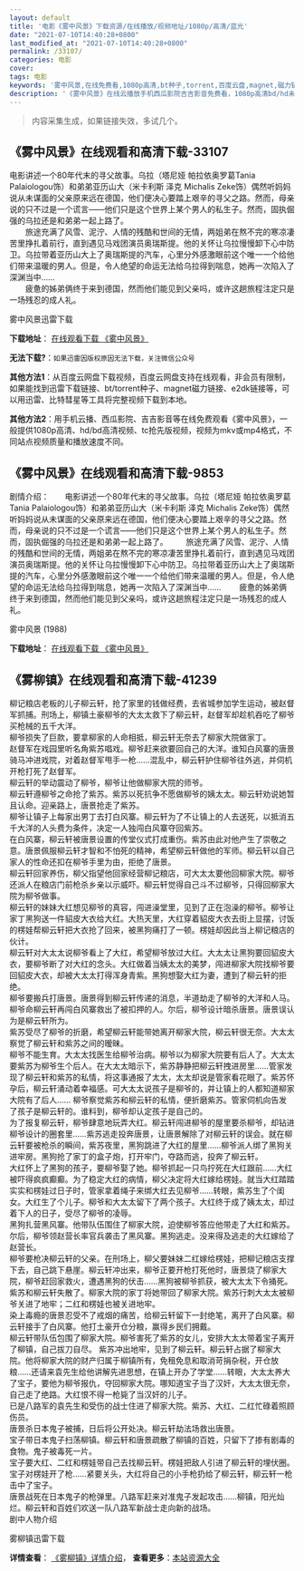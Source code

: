 ```yaml
---
layout: default
title: '电影《雾中风景》下载资源/在线播放/视频地址/1080p/高清/蓝光'
date: "2021-07-10T14:40:28+0800"
last_modified_at: "2021-07-10T14:40:28+0800"
permalink: /33107/
categories: 电影
cover:
tags: 电影
keywords: '雾中风景,在线免费看,1080p高清,bt种子,torrent,百度云盘,magnet,磁力链,迅雷下载资源'
description: '《雾中风景》在线云播放手机西瓜影院吉吉影音免费看，1080p高清bd/hd未删减完整版和tc抢先枪版，mkv/mp4格式，附带bt/torrent种子、magnet/磁力链、百度云盘、网盘资源迅雷下载链接'
---
```


>内容采集生成，如果链接失效，多试几个。


## 《雾中风景》在线观看和高清下载-33107

电影讲述一个80年代末的寻父故事。乌拉（塔尼娅 帕拉依奥罗葛Tania Palaiologou饰）和弟弟亚历山大（米卡利斯 泽克 Michalis Zeke饰）偶然听妈妈说从未谋面的父亲原来远在德国，他们便决心要踏上艰辛的寻父之路。然而，母亲说的只不过是一个谎言——他们只是这个世界上某个男人的私生子。然而，固执倔强的乌拉还是和弟弟一起上路了。<br />　　旅途充满了风雪、泥泞、人情的残酷和世间的无情，两姐弟在熬不完的寒凉凄苦里挣扎着前行，直到遇见马戏团演员奥瑞斯提。他的关怀让乌拉慢慢卸下心中防卫。乌拉带着亚历山大上了奥瑞斯提的汽车，心里分外感激眼前这个唯一一个给他们带来温暖的男人。但是，令人绝望的命运无法给乌拉得到喘息，她再一次陷入了深渊当中……<br />　　疲惫的姊弟俩终于来到德国，然而他们能见到父亲吗，或许这趟旅程注定只是一场残忍的成人礼。&nbsp;


雾中风景迅雷下载

**下载地址**： [在线观看下载 《雾中风景》](https://www.993dy.com//vod-detail-id-15671.html) 


**无法下载?**：`如果迅雷因版权原因无法下载，关注微信公众号 `

**其他方法1**：从百度云网盘下载视频，百度云网盘支持在线观看，非会员有限制，如果能找到迅雷下载链接、bt/torrent种子、magnet磁力链接、e2dk链接等，可以用迅雷、比特彗星等工具将完整视频下载到本地。

**其他方法2**：用手机云播、西瓜影院、吉吉影音等在线免费观看《雾中风景》，一般提供1080p高清、hd/bd高清视频、tc抢先版视频，视频为mkv或mp4格式，不同站点视频质量和播放速度不同。


## 《雾中风景》在线观看和高清下载-9853

剧情介绍：　　电影讲述一个80年代末的寻父故事。乌拉（塔尼娅 帕拉依奥罗葛Tania Palaiologou饰）和弟弟亚历山大（米卡利斯 泽克 Michalis Zeke饰）偶然听妈妈说从未谋面的父亲原来远在德国，他们便决心要踏上艰辛的寻父之路。然而，母亲说的只不过是一个谎言——他们只是这个世界上某个男人的私生子。然而，固执倔强的乌拉还是和弟弟一起上路了。 　　旅途充满了风雪、泥泞、人情的残酷和世间的无情，两姐弟在熬不完的寒凉凄苦里挣扎着前行，直到遇见马戏团演员奥瑞斯提。他的关怀让乌拉慢慢卸下心中防卫。乌拉带着亚历山大上了奥瑞斯提的汽车，心里分外感激眼前这个唯一一个给他们带来温暖的男人。但是，令人绝望的命运无法给乌拉得到喘息，她再一次陷入了深渊当中…… 　　疲惫的姊弟俩终于来到德国，然而他们能见到父亲吗，或许这趟旅程注定只是一场残忍的成人礼。


雾中风景 (1988)

**下载地址**： [在线观看下载 《雾中风景》](https://www.btbtdy.me/btdy/dy8945.html) 


## 《雾柳镇》在线观看和高清下载-41239

柳记粮店老板的儿子柳云轩，抢了家里的钱做经费，去省城参加学生运动，被赵督军抓捕。刑场上，柳镇土豪柳爷的大太太救下了柳云轩，赵督军却趁机吞吃了柳爷买枪械的五千大洋。<br />柳爷损失了巨款，要拿柳家的人命相抵，柳云轩无奈去了柳家大院做家丁。<br />赵督军在戏园里听名角紫苏唱戏。柳爷赶来欲要回自己的大洋。谁知白风寨的唐景骑马冲进戏院，对着赵督军甩手一枪&hellip;…混乱中，柳云轩护住柳爷往外逃，并伺机开枪打死了赵督军。<br />柳云轩的举动震动了柳爷，柳爷让他做柳家大院的师爷。<br />柳云轩遵柳爷之命抢了紫苏。紫苏以死抗争不愿做柳爷的姨太太。柳云轩劝说她暂且认命。迎亲路上，唐景抢走了紫苏。<br />柳爷让镇子上每家出男丁去打白风寨。柳云轩为了不让镇上的人去送死，以抵消五千大洋的人头费为条件，决定一人独闯白风寨夺回紫苏。<br />在白风寨，柳云轩被唐景设置的传堂仪式打成重伤。紫苏由此对他产生了崇敬之意。唐景佩服柳云轩才智和不怕死的精神，希望柳云轩做他的军师。柳云轩以自己家人的性命还扣在柳爷手里为由，拒绝了唐景。<br />柳云轩回家养伤，柳父指望他回家经营柳记粮店，可大太太要他回柳家大院。柳爷还派人在粮店门前枪杀乡亲以示威吓。柳云轩觉得自己斗不过柳爷，只得回柳家大院为柳爷做事。<br />柳云轩的妹妹大红想见柳爷的真容，闯进澡堂里，见到了正在泡澡的柳爷。柳爷让家丁黑狗送一件貂皮大衣给大红。大热天里，大红穿着貂皮大衣去街上显摆，讨饭的楞娃帮柳云轩把大衣抢了回来，被黑狗痛打了一顿。楞娃却因此当上柳记粮店的伙计。<br />柳云轩对大太太说柳爷看上了大红，希望柳爷放过大红。大太太让黑狗要回貂皮大衣，要柳爷断了对大红的念头。大红做着当姨太太的美梦，闯进柳家大院找柳爷要回貂皮大衣，却被大太太打得浑身青紫。黑狗想娶大红为妻，遭到了柳云轩的拒绝。<br />柳爷要搬兵打唐景。唐景得到柳云轩传递的消息，半道劫走了柳爷的大洋和人马。柳爷命柳云轩再闯白风寨救出了被扣押的人。尔后，柳爷设计暗杀唐景。唐景误认为是柳云轩所为。<br />紫苏受尽了柳爷的折磨，希望柳云轩能带她离开柳家大院，柳云轩很无奈。大太太察觉了柳云轩和紫苏之间的暧昧。<br />柳爷不能生育。大太太找医生给柳爷治病。柳爷以为柳家大院要有后人了。大太太要紫苏为柳爷生个后人。在大太太暗示下，紫苏静静把柳云轩拽进房里&hellip;…管家发现了柳云轩和紫苏的私情，将这事通报了太太，太太却说是管家看花眼了。紫苏怀孕后，柳云轩涌动着幸福感。可大太太说孩子是柳爷的，并让镇上的人都知道柳家大院有了后人…… 柳爷察觉紫苏和柳云轩的私情，便折磨紫苏。管家伺机向告发了孩子是柳云轩的。谁料到，柳爷却认定孩子是自己的。<br />为了报复柳云轩，柳爷肆意地玩弄大红。柳云轩闯进柳爷的屋里要杀柳爷，却钻进柳爷设计的圈套里……紫苏逃走投奔唐景，让唐景解除了对柳云轩的误会。就在柳云轩要被枪杀的瞬间，紫苏夜里，黑狗跳进了大红的屋里&hellip;…柳爷派人绑了黑狗关进牢房。黑狗抢了家丁的盒子炮，打开牢门，夺路而逃，投奔了柳云轩。<br />大红怀上了黑狗的孩子，要柳爷娶了她。柳爷抓起一只鸟拧死在大红跟前&hellip;…大红被吓得疯疯癫癫。为了稳定大红的病情，柳父决定将大红嫁给楞娃。就当大红踏踏实实和楞娃过日子时，管家拿着绳子来绑大红去见柳爷……转眼，紫苏生了个闺女。大红生了个儿子。柳爷和大太太留下了两个孩子。大红终于成了姨太太，却过着下人的日子，受尽了柳爷的凌辱。<br />黑狗扎营黑风寨。他带队伍围住了柳家大院，迫使柳爷答应他带走了大红和紫苏。尔后，柳爷领赵营长率官兵袭击了黑风寨。黑狗逃走。没来得及逃走的大红嫁给了赵营长。<br />柳爷要枪决柳云轩的父亲。在刑场上，柳父要妹妹二红嫁给楞娃，把柳记粮店支撑下去，自己跳下悬崖。柳云轩冲出来，柳爷正要开枪打死他时，唐景烧了柳家大院，柳爷赶回家救火，遭遇黑狗的伏击……黑狗被柳爷抓获，被大太太下令捅死。<br />紫苏和柳云轩失散了。柳家大院的家丁将她带回了柳家大院。紫苏行刺大太太被柳爷关进了地牢；二红和楞娃也被关进地牢。<br />染上毒瘾的唐景忍受不了戒烟的痛苦，给柳云轩留下一封绝笔，离开了白风寨。柳云轩接手了白风寨。他打土豪开仓分粮，赢得乡民们拥戴。<br />柳云轩带队伍包围了柳家大院。柳爷害死了紫苏的女儿，安排大太太带着宝子离开了柳镇，自己拔刀自尽。 紫苏冲出地牢，见到了柳云轩。柳云轩占据了柳家大院。他将柳家大院的财产归属于柳镇所有，免租免息和取消苛捐杂税，开仓放粮&hellip;…还请来袁先生给他讲解先进思想，在镇上开办了学堂……转眼，大太太养大了宝子，要他为柳爷报仇，夺回柳家大院。哪知道宝子当了汉奸，大太太很无奈，自己走了绝路。大红恨不得一枪毙了当汉奸的儿子。<br />已是八路军的袁先生和受伤的战士住进了柳家大院。紫苏、大红、二红忙碌着照顾伤员。<br />唐景杀日本鬼子被捕，日后将公开处决。柳云轩劫法场救出唐景。<br />宝子带日本鬼子扫荡柳镇。柳云轩和唐景疏散了柳镇的百姓，只留下了掺有剧毒的食物。鬼子被毒死一片。<br />宝子要大红、二红和楞娃带自己去找柳云轩。楞娃把敌人引进了柳云轩的埋伏圈。宝子对楞娃开了枪……紧要关头，大红将自己的小手枪扔给了柳云轩，柳云轩一枪击中了宝子。<br />唐景战死在日本鬼子的枪弹里。八路军赶来对准鬼子发起攻击……柳镇，阳光灿烂。柳云轩和百姓们欢送一队八路军新战士走向新的战场。<br />剧中人物介绍


雾柳镇迅雷下载

**详情查看**： [《雾柳镇》详情介绍](/movie/41239/)， **查看更多**：[本站资源大全](/movie/t/all/)

